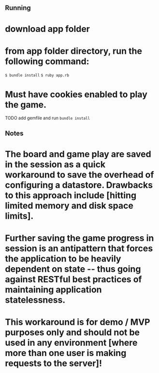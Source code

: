 ## Running

# download app folder
# from app folder directory, run the following command:

`$ bundle install`
`$ ruby app.rb`

# Must have cookies enabled to play the game.

TODO add gemfile and run `bundle install`

## Notes

# The board and game play are saved in the session as a quick workaround to save the overhead of configuring a datastore. Drawbacks to this approach include [hitting limited memory and disk space limits].
# Further saving the game progress in session is an antipattern that forces the application to be heavily dependent on state -- thus going against RESTful best practices of maintaining application statelessness.
# This workaround is for demo / MVP purposes only and should not be used in any environment [where more than one user is making requests to the server]!


